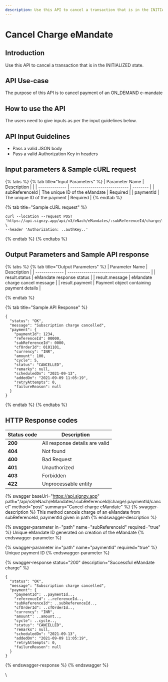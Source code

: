 ```yaml
---
description: Use this API to cancel a transaction that is in the INITIALIZED state.
---
```


# Cancel Charge eMandate

## Introduction

Use this API to cancel a transaction that is in the INITIALIZED state.&#x20;

## API Use-case

The purpose of this API is to cancel payment of an ON\_DEMAND e-mandate

How to use the API
------------------

The users need to give inputs as per the input guidelines below.

## API Input Guidelines

* Pass a valid JSON body
* Pass a valid Authorization Key in headers

## Input parameters & Sample cURL request

{% tabs %}
{% tab title="Input Parameters" %}
| Parameter Name | Description                   |          |
| -------------- | ----------------------------- | -------- |
| subReferenceId | The unique ID of the eMandate | Required |
| paymentId      | The unique ID of the payment  | Required |
{% endtab %}

{% tab title="Sample cURL request" %}
```
curl --location --request POST 'https://api.signzy.app/api/v3/eNach/eMandates/:subReferenceId/charge/:paymentId/cancel' \
--header 'Authorization: ..authKey..'
```


{% endtab %}
{% endtabs %}

## Output Parameters and Sample API response

{% tabs %}
{% tab title="Output Parameters" %}
| Parameter Name | Description                               |
| -------------- | ----------------------------------------- |
| result.status  | eMandate response status                  |
| result.message | eMandate charge cancel message            |
| result.payment | Payment object containing payment details |


{% endtab %}

{% tab title="Sample API Response" %}
```
{
  "status": "OK",
  "message": "Subscription charge cancelled",
  "payment": {
    "paymentId": 1234,
    "referenceId": 00000,
    "subReferenceId": 0000,
    "cfOrderId": 0101101,
    "currency": "INR",
    "amount": 100,
    "cycle": 5,
    "status": "CANCELLED",
    "remarks": null,
    "scheduledOn": "2021-09-13",
    "addedOn": "2021-09-09 11:05:19",
    "retryAttempts": 0,
    "failureReason": null
  }
}
```
{% endtab %}
{% endtabs %}

## HTTP Response codes&#x20;

| Status code | Description                     |
| ----------- | ------------------------------- |
| **200**     | All response details are valid  |
| **404**     | Not found                       |
| **400**     | Bad Request                     |
| **401**     | Unauthorized                    |
| **403**     | Forbidden                       |
| **422**     | Unprocessable entity            |



{% swagger baseUrl="https://api.signzy.app" path="/api/v3/eNach/eMandates/:subReferenceId/charge/:paymentId/cancel" method="post" summary="Cancel charge eMandate" %}
{% swagger-description %}
This method cancels charge of an eMandate from subReferenceId, paymentId given in path
{% endswagger-description %}

{% swagger-parameter in="path" name="subReferenceId" required="true" %}
Unique eMandate ID generated on creation of the eMandate
{% endswagger-parameter %}

{% swagger-parameter in="path" name="paymentId" required="true" %}
Unique payment ID 
{% endswagger-parameter %}

{% swagger-response status="200" description="Successful eMandate charge" %}
```
{
  "status": "OK",
  "message": "Subscription charge cancelled",
  "payment": {
    "paymentId": ..paymentId..,
    "referenceId": ..referenceId..,
    "subReferenceId": ..subReferenceId..,
    "cfOrderId": ..cfOrderId..,
    "currency": "INR",
    "amount": ..amount..,
    "cycle": ..cycle..,
    "status": "CANCELLED",
    "remarks": null,
    "scheduledOn": "2021-09-13",
    "addedOn": "2021-09-09 11:05:19",
    "retryAttempts": 0,
    "failureReason": null
  }
}
```
{% endswagger-response %}
{% endswagger %}

\


[\
](https://docs.cashfree.com/edit/subscription-status)
